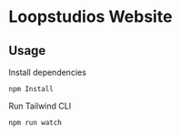 # Loopstudios Website


## Usage

Install dependencies

```
npm Install
```

Run Tailwind CLI

```
npm run watch
```


